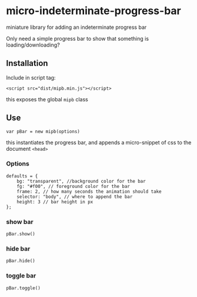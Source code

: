 # micro-indeterminate-progress-bar
miniature library for adding an indeterminate progress bar

Only need a simple progress bar to show that something is loading/downloading? 

## Installation
Include in script tag:

```
<script src="dist/mipb.min.js"></script>
```

this exposes the global `mipb` class

## Use
```
var pBar = new mipb(options)
```

this instantiates the progress bar, and appends a micro-snippet of css to the document `<head>`

### Options
```
defaults = {
    bg: "transparent", //background color for the bar
    fg: "#f00", // foreground color for the bar
    frame: 2, // how many seconds the animation should take
    selector: "body", // where to append the bar
    height: 3 // bar height in px
};
```

### show bar
```
pBar.show()
```

### hide bar
```
pBar.hide()
```

### toggle bar
```
pBar.toggle()
```